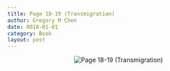 ```yaml
---
title: Page 18-19 (Transmigration)
author: Gregory M Chen
date: 0018-01-01
category: Book
layout: post
---
```


<p style="text-align:center;"><img src="{{site.baseurl}}/assets/Graphics_v3.2/Page18-19_Transmigration.png" alt="Page 18-19 (Transmigration)" style="max-height: calc(100vh - 50px);"/></p>
